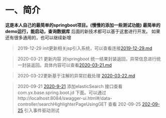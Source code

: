 # 一、简介
**这是本人自己的最简单的springboot项目。(慢慢的添加一些测试功能)
最简单的demo运行，能启动，查询数据库**
后面的新技术都可以基于这套进行开发。
如果还有很多通用的，也可以继续新增
> 2019-12-29 init更新相关jsp引入系统，可以查看连接[2019-12-29.md](https://github.com/xinyanggit/base_spring_boot/tree/master/note "2019-12-29.md")

>2020-03-21 更新内容
 对springboot 统一结果封装返回，异常信息进行统一封装返回。具体内容可以查看[2020-03-21.md](https://github.com/xinyanggit/base_spring_boot/blob/master/note/2020-03-21.md "2020-03-21.md")

>2020-03-22更新基于注解的异常拦截处理 [2020-03-22.md](https://github.com/xinyanggit/base_spring_boot/tree/anno_exception/note "2020-03-22.md")

>2020-09-21  [2020-9-21](https://github.com/xinyanggit/base_spring_boot/blob/anno_exception/note/2020-09-21-ES.md) 添加elasticSearch 接口查看com.yx.base.spring.boot.jd 下面。可以通过http://localhost:8084/swagger-ui.html#/data-controller/searchHighlighterPageUsingGET 查看
>202-09-25 [202-09-25](https://github.com/xinyanggit/base_spring_boot/blob/anno_exception/note/2020-09-25-Event-listener.md) 引入事件驱动测试